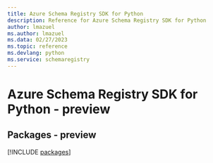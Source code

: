 ```yaml
---
title: Azure Schema Registry SDK for Python
description: Reference for Azure Schema Registry SDK for Python
author: lmazuel
ms.author: lmazuel
ms.data: 02/27/2023
ms.topic: reference
ms.devlang: python
ms.service: schemaregistry
---
```

# Azure Schema Registry SDK for Python - preview
## Packages - preview
[!INCLUDE [packages](schema-registry-index.md)]